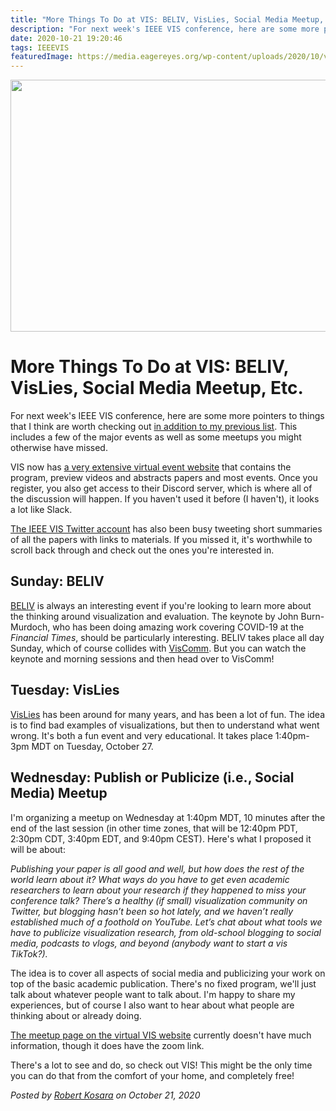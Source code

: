 ```yaml
---
title: "More Things To Do at VIS: BELIV, VisLies, Social Media Meetup, Etc."
description: "For next week's IEEE VIS conference, here are some more pointers to things that I think are worth checking out in addition to my previous list. This includes a few of the major events as well as some meetups you might otherwise have missed."
date: 2020-10-21 19:20:46
tags: IEEEVIS
featuredImage: https://media.eagereyes.org/wp-content/uploads/2020/10/vis2020_v2.jpg
---
```


<p align="center"><img src="https://media.eagereyes.org/wp-content/uploads/2020/10/vis2020_v2.jpg" width="528" height="403" /></p>

# More Things To Do at VIS: BELIV, VisLies, Social Media Meetup, Etc.

For next week's IEEE VIS conference, here are some more pointers to things that I think are worth checking out <a href="/blog/2020/an-outsiders-guide-to-ieee-vis-2020" data-type="post" data-id="53752">in addition to my previous list</a>. This includes a few of the major events as well as some meetups you might otherwise have missed.

VIS now has <a href="https://virtual.ieeevis.org">a very extensive virtual event website</a> that contains the program, preview videos and abstracts papers and most events. Once you register, you also get access to their Discord server, which is where all of the discussion will happen. If you haven't used it before (I haven't), it looks a lot like Slack.

<a href="https://twitter.com/ieeevis">The IEEE VIS Twitter account</a> has also been busy tweeting short summaries of all the papers with links to materials. If you missed it, it's worthwhile to scroll back through and check out the ones you're interested in.

## Sunday: BELIV

<a href="https://beliv-workshop.github.io/schedule.html">BELIV</a> is always an interesting event if you're looking to learn more about the thinking around visualization and evaluation. The keynote by John Burn-Murdoch, who has been doing amazing work covering COVID-19 at the <em>Financial Times</em>, should be particularly interesting. BELIV takes place all day Sunday, which of course collides with <a href="https://viscomm.io">VisComm</a>. But you can watch the keynote and morning sessions and then head over to VisComm!

## Tuesday: VisLies

<a href="http://www.vislies.org/2020/">VisLies</a> has been around for many years, and has been a lot of fun. The idea is to find bad examples of visualizations, but then to understand what went wrong. It's both a fun event and very educational. It takes place 1:40pm-3pm MDT on Tuesday, October 27.

## Wednesday: Publish or Publicize (i.e., Social Media) Meetup

I'm organizing a meetup on Wednesday at 1:40pm MDT, 10 minutes after the end of the last session (in other time zones, that will be 12:40pm PDT, 2:30pm CDT, 3:40pm EDT, and 9:40pm CEST). Here's what I proposed it will be about:

<em>Publishing your paper is all good and well, but how does the rest of the world learn about it? What ways do you have to get even academic researchers to learn about your research if they happened to miss your conference talk? There’s a healthy (if small) visualization community on Twitter, but blogging hasn’t been so hot lately, and we haven’t really established much of a foothold on YouTube. Let’s chat about what tools we have to publicize visualization research, from old-school blogging to social media, podcasts to vlogs, and beyond (anybody want to start a vis TikTok?).</em>

The idea is to cover all aspects of social media and publicizing your work on top of the basic academic publication. There's no fixed program, we'll just talk about whatever people want to talk about. I'm happy to share my experiences, but of course I also want to hear about what people are thinking about or already doing.

<a href="https://virtual.ieeevis.org/session_m-publish.html">The meetup page on the virtual VIS website</a> currently doesn't have much information, though it does have the zoom link.

There's a lot to see and do, so check out VIS! This might be the only time you can do that from the comfort of your home, and completely free!


_Posted by <a href="/about">Robert Kosara</a> on October 21, 2020_


